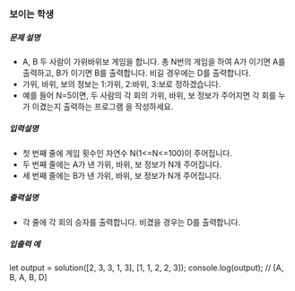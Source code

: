 ### 보이는 학생

##### 문제 설명

- A, B 두 사람이 가위바위보 게임을 합니다. 총 N번의 게임을 하여 A가 이기면 A를 출력하고, B가 이기면 B를 출력합니다. 비길 경우에는 D를 출력합니다.
- 가위, 바위, 보의 정보는 1:가위, 2:바위, 3:보로 정하겠습니다.
- 예를 들어 N=5이면, 두 사람의 각 회의 가위, 바위, 보 정보가 주어지면 각 회를 누가 이겼는지 출력하는 프로그램 을 작성하세요.

##### 입력설명

- 첫 번째 줄에 게임 횟수인 자연수 N(1<=N<=100)이 주어집니다.
- 두 번째 줄에는 A가 낸 가위, 바위, 보 정보가 N개 주어집니다.
- 세 번째 줄에는 B가 낸 가위, 바위, 보 정보가 N개 주어집니다.

##### 출력설명

- 각 줄에 각 회의 승자를 출력합니다. 비겼을 경우는 D를 출력합니다.

##### 입출력 예

let output = solution([2, 3, 3, 1, 3], [1, 1, 2, 2, 3]);
console.log(output); // [A, B, A, B, D]
